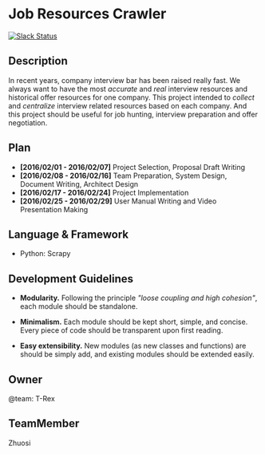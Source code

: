 # Job Resources Crawler

[![Slack Status](https://vast-brook-13413.herokuapp.com/badge.svg)](https://vast-brook-13413.herokuapp.com/)

Description
--

In recent years, company interview bar has been raised really fast. We always want to have the most *accurate* and *real* interview resources and historical offer resources for one company. This project intended to *collect* and *centralize* interview related resources based on each company. And this project should be useful for job hunting, interview preparation and offer negotiation.

Plan
---
* __[2016/02/01 - 2016/02/07]__ Project Selection, Proposal Draft Writing
* __[2016/02/08 - 2016/02/16]__ Team Preparation, System Design, Document Writing, Architect Design
* __[2016/02/17 - 2016/02/24]__ Project Implementation
* __[2016/02/25 - 2016/02/29]__ User Manual Writing and Video Presentation Making

Language & Framework
--

- Python: Scrapy

Development Guidelines
--

- __Modularity.__ Following the principle _"loose coupling and high cohesion"_, each module should be standalone.

- __Minimalism.__ Each module should be kept short, simple, and concise. Every piece of code should be transparent upon first reading.
- __Easy extensibility.__ New modules (as new classes and functions) are should be simply add, and existing modules should be extended easily.

Owner
--
@team: T-Rex

TeamMember
--
Zhuosi
